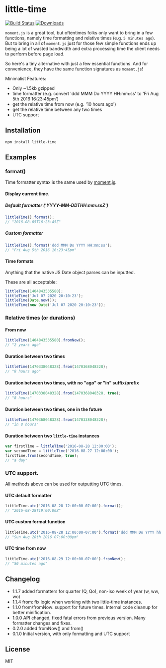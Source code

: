 # little-time
[![Build Status](https://travis-ci.org/davidcalhoun/little-time.svg?branch=master)](https://travis-ci.org/davidcalhoun/little-time)
[![Downloads][downloads-image]][npm-url]

`moment.js` is a great tool, but oftentimes folks only want to bring in a few functions, namely time formatting and relative times (e.g. `5 minutes ago`).  But to bring in all of `moment.js` just for those few simple functions ends up being a lot of wasted bandwidth and extra processing time the client needs to perform before page load.

So here's a tiny alternative with just a few essential functions.  And for convenience, they have the same function signatures as `moment.js`!

Minimalist Features:
* Only ~1.5kb gzipped
* time formatter (e.g. convert 'ddd MMM Do YYYY HH:mm:ss' to 'Fri Aug 5th 2016 16:23:45pm')
* get the relative time from now (e.g. '10 hours ago')
* get the relative time between any two times
* UTC support

## Installation

`npm install little-time`

## Examples

### format()
Time formatter syntax is the same used by [moment.js](http://momentjs.com/docs/#/displaying/format/).


#### Display current time.

##### Default formatter ('YYYY-MM-DDTHH:mm:ssZ')

```js
littleTime().format();
// "2016-08-05T16:23:45Z"
```

##### Custom formatter

```js
littleTime().format('ddd MMM Do YYYY HH:mm:ss');
// "Fri Aug 5th 2016 16:23:45pm"
```

#### Time formats
Anything that the native JS Date object parses can be inputted.

These are all acceptable:

```js
littleTime(1404843535580);
littleTime('Jul 07 2020 20:10:23');
littleTime(Date.now());
littleTime(new Date('Jul 07 2020 20:10:23'));
```

### Relative times (or durations)

#### From now

```js
littleTime(1404843535580).fromNow();
// "2 years ago"
```

#### Duration between two times
```js
littleTime(1470338048328).from(1470368048328);
// "8 hours ago"
```

#### Duration between two times, with no "ago" or "in" suffix/prefix
```js
littleTime(1470338048328).from(1470368048328, true);
// "8 hours"
```

#### Duration between two times, one in the future
```js
littleTime(1470368048328).from(1470338048328);
// "in 8 hours"
```

#### Duration between two `little-time` instances
```js
var firstTime = littleTime('2016-08-28 12:00:00');
var secondTime = littleTime('2016-08-27 12:00:00');
firstTime.from(secondTime, true);
// "a day"
```

### UTC support.
All methods above can be used for outputting UTC times.

#### UTC default formatter
```js
littleTime.utc('2016-08-28 12:00:00-07:00').format();
// "2016-08-28T19:00:00Z"
```

#### UTC custom format function
```js
littleTime.utc('2016-08-28 12:00:00-07:00').format('ddd MMM Do YYYY hh:mm:ssa');
// "Sun Aug 28th 2016 07:00:00pm"
```

#### UTC time from now
```js
littleTime.utc('2016-08-29 12:00:00-07:00').fromNow();
// "50 minutes ago"
```

## Changelog
* 1.1.7 added formatters for quarter (Q, Qo), non-iso week of year (w, ww, wo)
* 1.1.4 from: fix logic when working with two little-time instances.
* 1.1.0 from/fromNow: support for future times.  Internal code cleanup for better minification.
* 1.0.0 API changed, fixed fatal errors from previous version.  Many formatter changes and fixes.
* 0.2.0 added fromNow() and from()
* 0.1.0 Initial version, with only formatting and UTC support

## License
MIT

[downloads-image]: https://img.shields.io/npm/dt/little-time.svg
[npm-url]: https://www.npmjs.com/package/little-time
[npm-image]: https://img.shields.io/npm/v/little-time.svg
